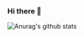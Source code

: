 ### Hi there 👋
![Anurag's github stats](https://github-readme-stats.vercel.app/api?username=chayezo&show_icons=true&theme=tokyonight)


<!--
**chayezo/chayezo** is a ✨ _special_ ✨ repository because its `README.md` (this file) appears on your GitHub profile.

Here are some ideas to get you started:

- 🔭 I’m currently working on ...
- 🌱 I’m currently learning ...
- 👯 I’m looking to collaborate on ...
- 🤔 I’m looking for help with ...
- 💬 Ask me about ...
- 📫 How to reach me: ...
- 😄 Pronouns: ...
- ⚡ Fun fact: ...
-->
